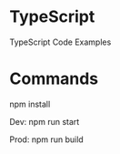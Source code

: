 # TypeScript
TypeScript Code Examples

# Commands
npm install

Dev: npm run start

Prod: npm run build
